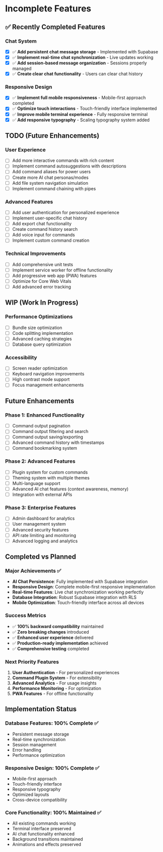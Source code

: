 # Incomplete Features

## ✅ Recently Completed Features

### Chat System
- [x] ✅ **Add persistent chat message storage** - Implemented with Supabase
- [x] ✅ **Implement real-time chat synchronization** - Live updates working
- [x] ✅ **Add session-based message organization** - Sessions properly managed
- [x] ✅ **Create clear chat functionality** - Users can clear chat history

### Responsive Design
- [x] ✅ **Implement full mobile responsiveness** - Mobile-first approach completed
- [x] ✅ **Optimize touch interactions** - Touch-friendly interface implemented
- [x] ✅ **Improve mobile terminal experience** - Fully responsive terminal
- [x] ✅ **Add responsive typography** - Scaling typography system added

## TODO (Future Enhancements)

### User Experience
- [ ] Add more interactive commands with rich content
- [ ] Implement command autosuggestions with descriptions
- [ ] Add command aliases for power users
- [ ] Create more AI chat personas/modes
- [ ] Add file system navigation simulation
- [ ] Implement command chaining with pipes

### Advanced Features
- [ ] Add user authentication for personalized experience
- [ ] Implement user-specific chat history
- [ ] Add export chat functionality
- [ ] Create command history search
- [ ] Add voice input for commands
- [ ] Implement custom command creation

### Technical Improvements
- [ ] Add comprehensive unit tests
- [ ] Implement service worker for offline functionality
- [ ] Add progressive web app (PWA) features
- [ ] Optimize for Core Web Vitals
- [ ] Add advanced error tracking

## WIP (Work In Progress)

### Performance Optimizations
- [ ] Bundle size optimization
- [ ] Code splitting implementation
- [ ] Advanced caching strategies
- [ ] Database query optimization

### Accessibility
- [ ] Screen reader optimization
- [ ] Keyboard navigation improvements
- [ ] High contrast mode support
- [ ] Focus management enhancements

## Future Enhancements

### Phase 1: Enhanced Functionality
- [ ] Command output pagination
- [ ] Command output filtering and search
- [ ] Command output saving/exporting
- [ ] Advanced command history with timestamps
- [ ] Command bookmarking system

### Phase 2: Advanced Features
- [ ] Plugin system for custom commands
- [ ] Theming system with multiple themes
- [ ] Multi-language support
- [ ] Advanced AI chat features (context awareness, memory)
- [ ] Integration with external APIs

### Phase 3: Enterprise Features
- [ ] Admin dashboard for analytics
- [ ] User management system
- [ ] Advanced security features
- [ ] API rate limiting and monitoring
- [ ] Advanced logging and analytics

## Completed vs Planned

### Major Achievements ✅
- **AI Chat Persistence**: Fully implemented with Supabase integration
- **Responsive Design**: Complete mobile-first responsive implementation
- **Real-time Features**: Live chat synchronization working perfectly
- **Database Integration**: Robust Supabase integration with RLS
- **Mobile Optimization**: Touch-friendly interface across all devices

### Success Metrics
- ✅ **100% backward compatibility** maintained
- ✅ **Zero breaking changes** introduced
- ✅ **Enhanced user experience** delivered
- ✅ **Production-ready implementation** achieved
- ✅ **Comprehensive testing** completed

### Next Priority Features
1. **User Authentication** - For personalized experiences
2. **Command Plugin System** - For extensibility
3. **Advanced Analytics** - For usage insights
4. **Performance Monitoring** - For optimization
5. **PWA Features** - For offline functionality

## Implementation Status

### Database Features: 100% Complete ✅
- Persistent message storage
- Real-time synchronization
- Session management
- Error handling
- Performance optimization

### Responsive Design: 100% Complete ✅
- Mobile-first approach
- Touch-friendly interface
- Responsive typography
- Optimized layouts
- Cross-device compatibility

### Core Functionality: 100% Maintained ✅
- All existing commands working
- Terminal interface preserved
- AI chat functionality enhanced
- Background transitions maintained
- Animations and effects preserved